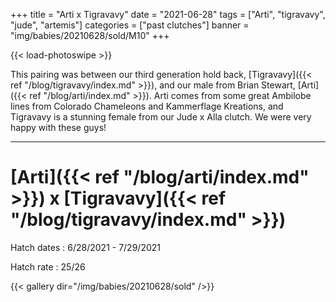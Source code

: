 +++
title = "Arti x Tigravavy"
date = "2021-06-28"
tags = ["Arti", "tigravavy", "jude", "artemis"]
categories = ["past clutches"]
banner = "img/babies/20210628/sold/M10"
+++

{{< load-photoswipe >}}

This pairing was between our third generation hold back, [Tigravavy]({{< ref "/blog/tigravavy/index.md" >}}), and our male from Brian Stewart, [Arti]({{< ref "/blog/arti/index.md" >}}). Arti comes from some great Ambilobe lines from Colorado Chameleons and Kammerflage Kreations, and Tigravavy is a stunning female from our Jude x Alla clutch. We were very happy with these guys!

---

# [Arti]({{< ref "/blog/arti/index.md" >}}) x [Tigravavy]({{< ref "/blog/tigravavy/index.md" >}})

Hatch dates
: 6/28/2021 - 7/29/2021

Hatch rate
: 25/26

{{< gallery dir="/img/babies/20210628/sold" />}}